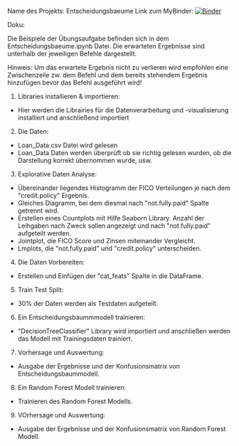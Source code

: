 Name des Projekts:	Entscheidungsbaeume
Link zum MyBinder: 	[![Binder](https://mybinder.org/badge_logo.svg)](https://mybinder.org/v2/gh/HuseyinBgn/2DecisionTree/HEAD)

Doku:	

Die Beispiele der Übungsaufgabe befinden sich in dem Entscheidungsbaeume.ipynb Datei.
Die erwarteten Ergebnisse sind unterhalb der jeweiligen Befehle dargestellt. 

Hinweis: Um das erwartete Ergebnis nicht zu verlieren wird empfohlen eine Zwischenzeile zw. dem Befehl 
und dem bereits stehendem Ergebnis hinzufügen bevor das Befehl ausgeführt wird!


1. Libraries installieren & importieren: 
- Hier werden die Librairies für die Datenverarbeitung und -visualisierung installiert und anschließend importiert

2. Die Daten:
- Loan_Data.csv Datei wird gelesen
- Loan_Data Daten werden überprüft ob sie richtig gelesen wurden, ob die Darstellung korrekt übernommen wurde, usw.

3. Explorative Daten Analyse:
- Übereinander liegendes Histogramm der FICO Verteilungen je nach dem "credit.policy" Ergebnis.
- Gleiches Diagramm, bei dem diesmal nach "not.fully.paid" Spalte getrennt wird.
- Erstellen eines Countplots mit Hilfe Seaborn Library. Anzahl der Leihgaben nach Zweck sollen angezeigt und nach "not.fully.paid" aufgeteilt werden.
- Jointplot, die FICO Score und Zinsen miteinander Vergleicht.
- Lmplots, die "not.fully.paid" und "credit.policy" unterscheiden.

4. Die Daten Vorbereiten:
- Erstellen und Einfügen der "cat_feats" Spalte in die DataFrame.

5. Train Test Split:
- 30% der Daten werden als Testdaten aufgeteilt.

6. Ein Entscheidungsbaummmodell trainieren:
- "DecisionTreeClassifier" Library wird importiert und anschließen werden das Modell mit Trainingsdaten trainiert.

7. Vorhersage und Auswertung:
- Ausgabe der Ergebnisse und der Konfusionsmatrix von Entscheidungsbaummodell.

8. Ein Random Forest Modell trainieren:
- Trainieren des Random Forest Modells.

9. VOrhersage und Auswertung:
- Ausgabe der Ergebnisse und der Konfusionsmatrix von Random Forest Modell.	